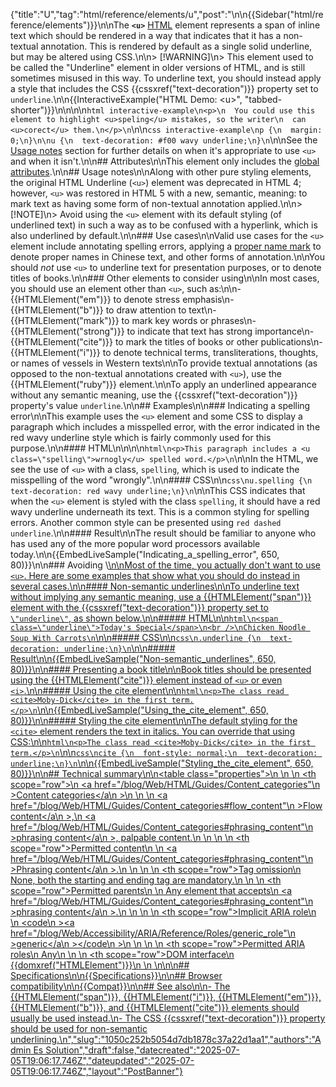 {"title":"U","tag":"html/reference/elements/u","post":"\n\n{{Sidebar(\"html/reference/elements\")}}\n\nThe **`<u>`** [HTML](/blog/Web/HTML) element represents a span of inline text which should be rendered in a way that indicates that it has a non-textual annotation. This is rendered by default as a single solid underline, but may be altered using CSS.\n\n> [!WARNING]\n> This element used to be called the \"Underline\" element in older versions of HTML, and is still sometimes misused in this way. To underline text, you should instead apply a style that includes the CSS {{cssxref(\"text-decoration\")}} property set to `underline`.\n\n{{InteractiveExample(\"HTML Demo: &lt;u&gt;\", \"tabbed-shorter\")}}\n\n<!-- cSpell:ignore speling corect -->\n\n```html interactive-example\n<p>\n  You could use this element to highlight <u>speling</u> mistakes, so the writer\n  can <u>corect</u> them.\n</p>\n```\n\n```css interactive-example\np {\n  margin: 0;\n}\n\nu {\n  text-decoration: #f00 wavy underline;\n}\n```\n\nSee the [Usage notes](#usage_notes) section for further details on when it's appropriate to use `<u>` and when it isn't.\n\n## Attributes\n\nThis element only includes the [global attributes](/blog/Web/HTML/Reference/Global_attributes).\n\n## Usage notes\n\nAlong with other pure styling elements, the original HTML Underline (`<u>`) element was deprecated in HTML 4; however, `<u>` was restored in HTML 5 with a new, semantic, meaning: to mark text as having some form of non-textual annotation applied.\n\n> [!NOTE]\n> Avoid using the `<u>` element with its default styling (of underlined text) in such a way as to be confused with a hyperlink, which is also underlined by default.\n\n### Use cases\n\nValid use cases for the `<u>` element include annotating spelling errors, applying a [proper name mark](https://en.wikipedia.org/wiki/Proper_name_mark) to denote proper names in Chinese text, and other forms of annotation.\n\nYou should _not_ use `<u>` to underline text for presentation purposes, or to denote titles of books.\n\n### Other elements to consider using\n\nIn most cases, you should use an element other than `<u>`, such as:\n\n- {{HTMLElement(\"em\")}} to denote stress emphasis\n- {{HTMLElement(\"b\")}} to draw attention to text\n- {{HTMLElement(\"mark\")}} to mark key words or phrases\n- {{HTMLElement(\"strong\")}} to indicate that text has strong importance\n- {{HTMLElement(\"cite\")}} to mark the titles of books or other publications\n- {{HTMLElement(\"i\")}} to denote technical terms, transliterations, thoughts, or names of vessels in Western texts\n\nTo provide textual annotations (as opposed to the non-textual annotations created with `<u>`), use the {{HTMLElement(\"ruby\")}} element.\n\nTo apply an underlined appearance without any semantic meaning, use the {{cssxref(\"text-decoration\")}} property's value `underline`.\n\n## Examples\n\n### Indicating a spelling error\n\nThis example uses the `<u>` element and some CSS to display a paragraph which includes a misspelled error, with the error indicated in the red wavy underline style which is fairly commonly used for this purpose.\n\n#### HTML\n\n<!-- cSpell:ignore wrnogly -->\n\n```html\n<p>This paragraph includes a <u class=\"spelling\">wrnogly</u> spelled word.</p>\n```\n\nIn the HTML, we see the use of `<u>` with a class, `spelling`, which is used to indicate the misspelling of the word \"wrongly\".\n\n#### CSS\n\n```css\nu.spelling {\n  text-decoration: red wavy underline;\n}\n```\n\nThis CSS indicates that when the `<u>` element is styled with the class `spelling`, it should have a red wavy underline underneath its text. This is a common styling for spelling errors. Another common style can be presented using `red dashed underline`.\n\n#### Result\n\nThe result should be familiar to anyone who has used any of the more popular word processors available today.\n\n{{EmbedLiveSample(\"Indicating_a_spelling_error\", 650, 80)}}\n\n### Avoiding \\<u>\n\nMost of the time, you actually don't want to use `<u>`. Here are some examples that show what you should do instead in several cases.\n\n#### Non-semantic underlines\n\nTo underline text without implying any semantic meaning, use a {{HTMLElement(\"span\")}} element with the {{cssxref(\"text-decoration\")}} property set to `\"underline\"`, as shown below.\n\n##### HTML\n\n```html\n<span class=\"underline\">Today's Special</span>\n<br />\nChicken Noodle Soup With Carrots\n```\n\n##### CSS\n\n```css\n.underline {\n  text-decoration: underline;\n}\n```\n\n##### Result\n\n{{EmbedLiveSample(\"Non-semantic_underlines\", 650, 80)}}\n\n#### Presenting a book title\n\nBook titles should be presented using the {{HTMLElement(\"cite\")}} element instead of `<u>` or even `<i>`.\n\n##### Using the cite element\n\n```html\n<p>The class read <cite>Moby-Dick</cite> in the first term.</p>\n```\n\n{{EmbedLiveSample(\"Using_the_cite_element\", 650, 80)}}\n\n##### Styling the cite element\n\nThe default styling for the `<cite>` element renders the text in italics. You can override that using CSS:\n\n```html\n<p>The class read <cite>Moby-Dick</cite> in the first term.</p>\n```\n\n```css\ncite {\n  font-style: normal;\n  text-decoration: underline;\n}\n```\n\n{{EmbedLiveSample(\"Styling_the_cite_element\", 650, 80)}}\n\n## Technical summary\n\n<table class=\"properties\">\n  <tbody>\n    <tr>\n      <th scope=\"row\">\n        <a href=\"/blog/Web/HTML/Guides/Content_categories\"\n          >Content categories</a\n        >\n      </th>\n      <td>\n        <a href=\"/blog/Web/HTML/Guides/Content_categories#flow_content\"\n          >Flow content</a\n        >,\n        <a href=\"/blog/Web/HTML/Guides/Content_categories#phrasing_content\"\n          >phrasing content</a\n        >, palpable content.\n      </td>\n    </tr>\n    <tr>\n      <th scope=\"row\">Permitted content</th>\n      <td>\n        <a href=\"/blog/Web/HTML/Guides/Content_categories#phrasing_content\"\n          >Phrasing content</a\n        >.\n      </td>\n    </tr>\n    <tr>\n      <th scope=\"row\">Tag omission</th>\n      <td>None, both the starting and ending tag are mandatory.</td>\n    </tr>\n    <tr>\n      <th scope=\"row\">Permitted parents</th>\n      <td>\n        Any element that accepts\n        <a href=\"/blog/Web/HTML/Guides/Content_categories#phrasing_content\"\n          >phrasing content</a\n        >.\n      </td>\n    </tr>\n    <tr>\n      <th scope=\"row\">Implicit ARIA role</th>\n      <td>\n        <code\n          ><a href=\"/blog/Web/Accessibility/ARIA/Reference/Roles/generic_role\"\n            >generic</a\n          ></code\n        >\n      </td>\n    </tr>\n    <tr>\n      <th scope=\"row\">Permitted ARIA roles</th>\n      <td>Any</td>\n    </tr>\n    <tr>\n      <th scope=\"row\">DOM interface</th>\n      <td>{{domxref(\"HTMLElement\")}}</td>\n    </tr>\n  </tbody>\n</table>\n\n## Specifications\n\n{{Specifications}}\n\n## Browser compatibility\n\n{{Compat}}\n\n## See also\n\n- The {{HTMLElement(\"span\")}}, {{HTMLElement(\"i\")}}, {{HTMLElement(\"em\")}}, {{HTMLElement(\"b\")}}, and {{HTMLElement(\"cite\")}} elements should usually be used instead.\n- The CSS {{cssxref(\"text-decoration\")}} property should be used for non-semantic underlining.\n","slug":"1050c252b5054d7db1878c37a22d1aa1","authors":"Admin Es Solution","draft":false,"datecreated":"2025-07-05T19:06:17.746Z","dateupdated":"2025-07-05T19:06:17.746Z","layout":"PostBanner"}